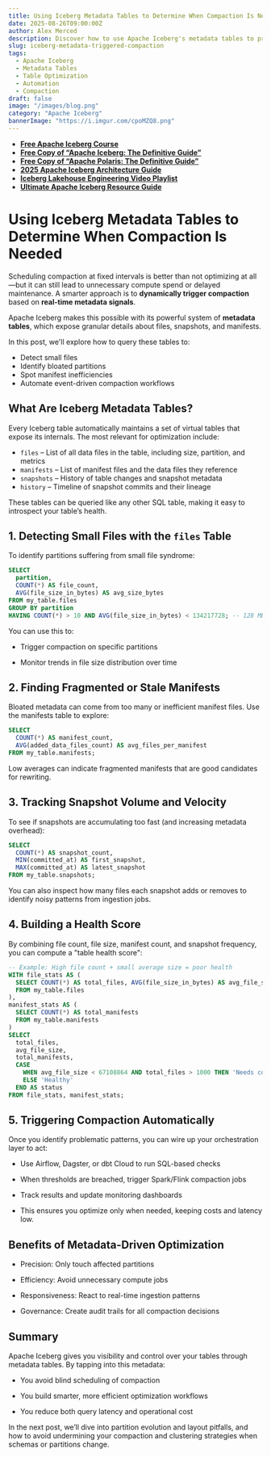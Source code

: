 ```yaml
---
title: Using Iceberg Metadata Tables to Determine When Compaction Is Needed
date: 2025-08-26T09:00:00Z
author: Alex Merced
description: Discover how to use Apache Iceberg's metadata tables to proactively detect small files, bloated manifests, and table fragmentation—so you can trigger compaction only when it's needed.
slug: iceberg-metadata-triggered-compaction
tags:
  - Apache Iceberg
  - Metadata Tables
  - Table Optimization
  - Automation
  - Compaction
draft: false
image: "/images/blog.png"
category: "Apache Iceberg"
bannerImage: "https://i.imgur.com/cpoMZQ8.png"
---
```


- **[Free Apache Iceberg Course](https://hello.dremio.com/webcast-an-apache-iceberg-lakehouse-crash-course-reg.html?utm_source=ev_external_blog&utm_medium=influencer&utm_campaign=optimization_blogs&utm_content=alexmerced&utm_term=external_blog)**  
- **[Free Copy of “Apache Iceberg: The Definitive Guide”](https://hello.dremio.com/wp-apache-iceberg-the-definitive-guide-reg.html?utm_source=ev_external_blog&utm_medium=influencer&utm_campaign=optimization_blogs&utm_content=alexmerced&utm_term=external_blog)**  
- **[Free Copy of “Apache Polaris: The Definitive Guide”](https://hello.dremio.com/wp-apache-polaris-guide-reg.html?utm_source=ev_external_blog&utm_medium=influencer&utm_campaign=optimization_blogs&utm_content=alexmerced&utm_term=external_blog)**  
- **[2025 Apache Iceberg Architecture Guide](https://medium.com/data-engineering-with-dremio/2025-guide-to-architecting-an-iceberg-lakehouse-9b19ed42c9de)**  
- **[Iceberg Lakehouse Engineering Video Playlist](https://youtube.com/playlist?list=PLsLAVBjQJO0p0Yq1fLkoHvt2lEJj5pcYe&si=WTSnqjXZv6Glkc3y)**  
- **[Ultimate Apache Iceberg Resource Guide](https://medium.com/data-engineering-with-dremio/ultimate-directory-of-apache-iceberg-resources-e3e02efac62e)** 

# Using Iceberg Metadata Tables to Determine When Compaction Is Needed

Scheduling compaction at fixed intervals is better than not optimizing at all—but it can still lead to unnecessary compute spend or delayed maintenance. A smarter approach is to **dynamically trigger compaction** based on **real-time metadata signals**.

Apache Iceberg makes this possible with its powerful system of **metadata tables**, which expose granular details about files, snapshots, and manifests.

In this post, we'll explore how to query these tables to:
- Detect small files
- Identify bloated partitions
- Spot manifest inefficiencies
- Automate event-driven compaction workflows

## What Are Iceberg Metadata Tables?

Every Iceberg table automatically maintains a set of virtual tables that expose its internals. The most relevant for optimization include:

- `files` – List of all data files in the table, including size, partition, and metrics
- `manifests` – List of manifest files and the data files they reference
- `snapshots` – History of table changes and snapshot metadata
- `history` – Timeline of snapshot commits and their lineage

These tables can be queried like any other SQL table, making it easy to introspect your table’s health.

## 1. Detecting Small Files with the `files` Table

To identify partitions suffering from small file syndrome:

```sql
SELECT
  partition,
  COUNT(*) AS file_count,
  AVG(file_size_in_bytes) AS avg_size_bytes
FROM my_table.files
GROUP BY partition
HAVING COUNT(*) > 10 AND AVG(file_size_in_bytes) < 134217728; -- 128 MB
```

You can use this to:

- Trigger compaction on specific partitions

- Monitor trends in file size distribution over time

## 2. Finding Fragmented or Stale Manifests
Bloated metadata can come from too many or inefficient manifest files. Use the manifests table to explore:

```sql
SELECT
  COUNT(*) AS manifest_count,
  AVG(added_data_files_count) AS avg_files_per_manifest
FROM my_table.manifests;
```

Low averages can indicate fragmented manifests that are good candidates for rewriting.

## 3. Tracking Snapshot Volume and Velocity
To see if snapshots are accumulating too fast (and increasing metadata overhead):

```sql
SELECT
  COUNT(*) AS snapshot_count,
  MIN(committed_at) AS first_snapshot,
  MAX(committed_at) AS latest_snapshot
FROM my_table.snapshots;
```

You can also inspect how many files each snapshot adds or removes to identify noisy patterns from ingestion jobs.

## 4. Building a Health Score
By combining file count, file size, manifest count, and snapshot frequency, you can compute a "table health score":

```sql
-- Example: High file count + small average size = poor health
WITH file_stats AS (
  SELECT COUNT(*) AS total_files, AVG(file_size_in_bytes) AS avg_file_size
  FROM my_table.files
),
manifest_stats AS (
  SELECT COUNT(*) AS total_manifests
  FROM my_table.manifests
)
SELECT
  total_files,
  avg_file_size,
  total_manifests,
  CASE
    WHEN avg_file_size < 67108864 AND total_files > 1000 THEN 'Needs compaction'
    ELSE 'Healthy'
  END AS status
FROM file_stats, manifest_stats;
```

## 5. Triggering Compaction Automatically
Once you identify problematic patterns, you can wire up your orchestration layer to act:

- Use Airflow, Dagster, or dbt Cloud to run SQL-based checks

- When thresholds are breached, trigger Spark/Flink compaction jobs

- Track results and update monitoring dashboards

- This ensures you optimize only when needed, keeping costs and latency low.

## Benefits of Metadata-Driven Optimization
- Precision: Only touch affected partitions

- Efficiency: Avoid unnecessary compute jobs

- Responsiveness: React to real-time ingestion patterns

- Governance: Create audit trails for all compaction decisions

## Summary
Apache Iceberg gives you visibility and control over your tables through metadata tables. By tapping into this metadata:

- You avoid blind scheduling of compaction

- You build smarter, more efficient optimization workflows

- You reduce both query latency and operational cost

In the next post, we’ll dive into partition evolution and layout pitfalls, and how to avoid undermining your compaction and clustering strategies when schemas or partitions change.

